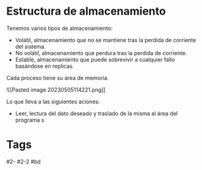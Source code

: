 # Estructura de almacenamiento
Tenemos varios tipos de almacenamiento:
- Volátil, almacenamiento que no se mantiene tras la perdida de corriente del sistema.
- No volátil, almacenamiento que perdura tras la perdida de corriente.
- Estable, almacenamiento que puede sobrevivir a cualquier fallo basándose en replicas.

Cada proceso tiene su área de memoria.

![[Pasted image 20230505114221.png]]

Lo que lleva a las siguientes aciones:
- Leer, lectura del dato deseado y traslado de la misma al área del programa s
# Tags
#2- 
#2-2 
#bd 